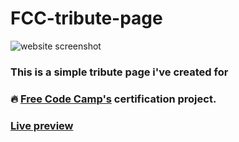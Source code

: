 # FCC-tribute-page
![website screenshot](https://user-images.githubusercontent.com/99144223/169282489-8d01e2b3-0fc1-459f-b497-3872fff789fa.png)

### This is a simple tribute page i've created for
### 🔥 [Free Code Camp's](https://www.freecodecamp.org/learn) certification project.


### [Live preview](https://mfg888.github.io/FCC-tribute-page/)
